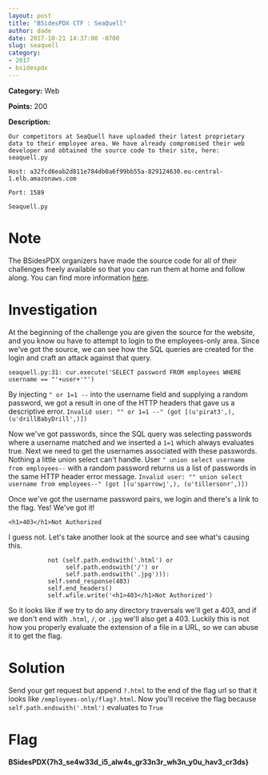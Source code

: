 ```yaml
---
layout: post
title: "BSidesPDX CTF : SeaQuell"
author: dade
date: 2017-10-21 14:37:00 -0700
slug: seaquell
category:
- 2017
- bsidespdx
---
```

**Category:** Web

**Points:** 200

**Description:**

```
Our competitors at SeaQuell have uploaded their latest proprietary data to their employee area. We have already compromised their web developer and obtained the source code to their site, here: seaquell.py

Host: a32fcd6eab2d811e784db0a6f99bb55a-829124630.eu-central-1.elb.amazonaws.com

Port: 1589

Seaquell.py

```

# Note
The BSidesPDX organizers have made the source code for all of their challenges freely available so that you can run them at home and follow along. You can find more information [here](https://github.com/BSidesPDX/CTF-2017).

# Investigation
At the beginning of the challenge you are given the source for the website, and you know ou have to attempt to login to the employees-only area. Since we've got the source, we can see how the SQL queries are created for the login and craft an attack against that query.

```
seaquell.py:31: cur.execute('SELECT password FROM employees WHERE username == "'+user+'"')
```

By injecting `" or 1=1 --` into the username field and supplying a random password, we got a result in one of the HTTP headers that gave us a descriptive error.  `Invalid user: "" or 1=1 --" (got [(u'pirat3',), (u'drillBabyDrill',)])`

Now we've got passwords, since the SQL query was selecting passwords where a username matched and we inserted a `1=1` which always evaluates true. Next we need to get the usernames associated with these passwords. Nothing a little union select can't handle. User `" union select username from employees--` with a random password returns us a list of passwords in the same HTTP header error message. `Invalid user: "" union select username from employees--" (got [(u'sparrowj',), (u'tillersonr',)])`

Once we've got the username password pairs, we login and there's a link to the flag. Yes! We've got it!

```
<h1>403</h1>Not Authorized
```

I guess not. Let's take another look at the source and see what's causing this.

```        if ('..' in self.path or 
           not (self.path.endswith('.html') or
                self.path.endswith('/') or
                self.path.endswith('.jpg'))):
           self.send_response(403)
           self.end_headers()
           self.wfile.write('<h1>403</h1>Not Authorized')
```

So it looks like if we try to do any directory traversals we'll get a 403, and if we don't end with `.html`, `/`, or `.jpg` we'll also get a 403. Luckily this is not how you properly evaluate the extension of a file in a URL, so we can abuse it to get the flag.

# Solution
Send your get request but append `?.html` to the end of the flag url so that it looks like `/employees-only/flag?.html`. Now you'll receive the flag because `self.path.endswith('.html')` evaluates to `True`

# Flag
**BSidesPDX{7h3_se4w33d_i5_alw4s_gr33n3r_wh3n_y0u_hav3_cr3ds}**
